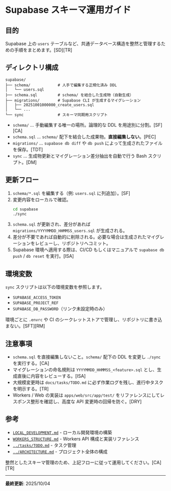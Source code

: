 # Supabase スキーマ運用ガイド

## 目的

Supabase 上の `users` テーブルなど、共通データベース構造を整然と管理するための手順をまとめます。[SD][TR]

## ディレクトリ構成

```
supabase/
├── schema/            # 人手で編集する正規化済み DDL
│   └── users.sql
├── schema.sql         # schema/ を結合した生成物（自動生成）
├── migrations/        # Supabase CLI が生成するマイグレーション
│   ├── 20251001000000_create_users.sql
│   └── ...
└── sync               # スキーマ同期用スクリプト
```

- `schema/` … 手動編集する唯一の場所。論理的な DDL を用途別に分割。[SF][CA]
- `schema.sql` … `schema/` 配下を結合した成果物。**直接編集しない**。[PEC]
- `migrations/` … `supabase db diff` や `db push` によって生成されたファイルを保存。[TDT]
- `sync` … 生成物更新とマイグレーション差分抽出を自動で行う Bash スクリプト。[DM]

## 更新フロー

1. `schema/*.sql` を編集する（例: `users.sql` に列追加）。[SF]
2. 変更内容をローカルで確認。
   ```bash
   cd supabase
   ./sync
   ```
3. `schema.sql` が更新され、差分があれば `migrations/YYYYMMDD_HHMMSS_users.sql` が生成される。
4. 差分が不要であれば自動的に削除される。必要な場合は生成されたマイグレーションをレビューし、リポジトリへコミット。
5. Supabase 環境へ適用する際は、CI/CD もしくはマニュアルで `supabase db push` / `db reset` を実行。[ISA]

## 環境変数

`sync` スクリプトは以下の環境変数を参照します。

- `SUPABASE_ACCESS_TOKEN`
- `SUPABASE_PROJECT_REF`
- `SUPABASE_DB_PASSWORD`（リンク未設定時のみ）

環境ごとに `.envrc` や CI のシークレットストアで管理し、リポジトリに書き込まない。[SFT][RM]

## 注意事項

- `schema.sql` を直接編集しないこと。`schema/` 配下の DDL を変更し `./sync` を実行する。[CA]
- マイグレーションの命名規則は `YYYYMMDD_HHMMSS_<feature>.sql` とし、生成直後に内容をレビューする。[ISA]
- 大規模変更時は `docs/tasks/TODO.md` に必ず作業ログを残し、進行中タスクを明示する。[TR]
- Workers / Web の実装は `apps/web/src/app/test/` をリファレンスにしてレスポンス整形を確認し、高度な API 変更時の回帰を防ぐ。[DRY]

## 参考

- [`LOCAL_DEVELOPMENT.md`](./LOCAL_DEVELOPMENT.md) - ローカル開発環境の構築
- [`WORKERS_STRUCTURE.md`](./WORKERS_STRUCTURE.md) - Workers API 構成と実装リファレンス
- [`../tasks/TODO.md`](../tasks/TODO.md) - タスク管理
- [`../ARCHITECTURE.md`](../ARCHITECTURE.md) - プロジェクト全体の構成

整然としたスキーマ管理のため、上記フローに従って運用してください。[CA][TR]

---

**最終更新**: 2025/10/04
